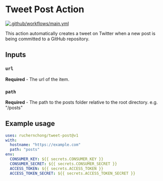# Tweet Post Action

[![.github/workflows/main.yml](https://github.com/ruchernchong/tweet-post-action/actions/workflows/main.yml/badge.svg)](https://github.com/ruchernchong/tweet-post-action/actions/workflows/main.yml)

This action automatically creates a tweet on Twitter when a new post is being committed to a GitHub repository.

## Inputs

### `url`

**Required** - The url of the item.

### `path`

**Required** - The path to the posts folder relative to the root directory. e.g. "/posts"

## Example usage

```yaml
uses: ruchernchong/tweet-post@v1
with:
  hostname: "https://example.com"
  path: "posts"
env:
  CONSUMER_KEY: ${{ secrets.CONSUMER_KEY }}
  CONSUMER_SECRET: ${{ secrets.CONSUMER_SECRET }}
  ACCESS_TOKEN: ${{ secrets.ACCESS_TOKEN }}
  ACCESS_TOKEN_SECRET: ${{ secrets.ACCESS_TOKEN_SECRET }}
```

